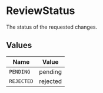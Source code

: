 # ReviewStatus

The status of the requested changes.


## Values

| Name       | Value      |
| ---------- | ---------- |
| `PENDING`  | pending    |
| `REJECTED` | rejected   |